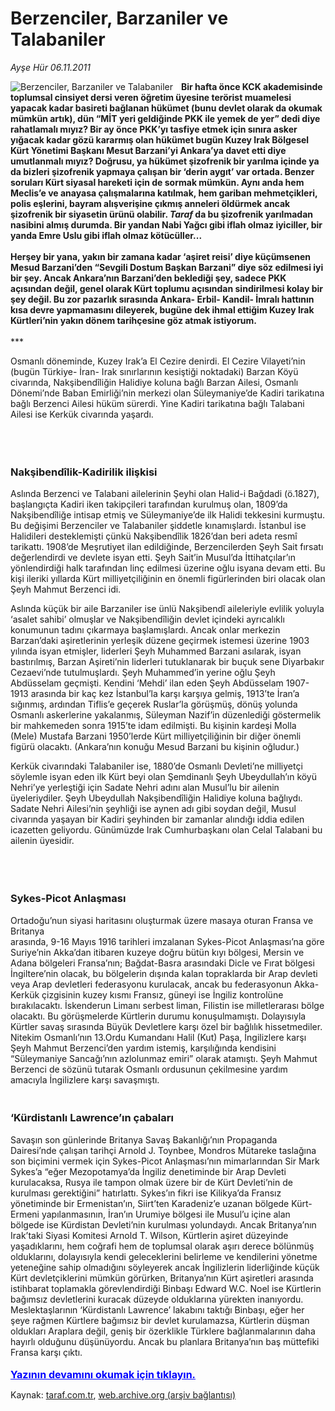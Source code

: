 # Berzenciler, Barzaniler ve Talabaniler

*Ayşe Hür 06.11.2011*

<div class="yazi"><img align="left" alt="Berzenciler, Barzaniler ve Talabaniler" border="0" src="http://www.taraf.com.tr/fotoraflar/makaleler/berzenciler-barzaniler-ve-talabaniler_7736_orijinal.jpg" style="border-right-width:10px; border-color:#FFFFFF"/><p><b>Bir hafta önce KCK akademisinde toplumsal cinsiyet dersi veren öğretim üyesine terörist muamelesi yapacak kadar basireti bağlanan hükümet (bunu devlet olarak da okumak mümkün artık), dün “MİT yeri geldiğinde PKK ile yemek de yer” dedi diye rahatlamalı mıyız? Bir ay önce PKK’yı tasfiye etmek için sınıra asker yığacak kadar gözü kararmış olan hükümet bugün Kuzey Irak Bölgesel Kürt Yönetimi Başkanı Mesut Barzani’yi Ankara’ya davet etti diye umutlanmalı mıyız? Doğrusu, ya hükümet şizofrenik bir yarılma içinde ya da bizleri şizofrenik yapmaya çalışan bir ‘derin aygıt’ var ortada. Benzer soruları Kürt siyasal hareketi için de sormak mümkün. Aynı anda hem Meclis’e ve anayasa çalışmalarına katılmak, hem gariban mehmetçikleri, polis eşlerini, bayram alışverişine çıkmış anneleri öldürmek ancak şizofrenik bir siyasetin ürünü olabilir. <i>Taraf </i>da bu şizofrenik yarılmadan nasibini almış durumda. Bir yandan Nabi Yağcı gibi iflah olmaz iyiciller, bir yanda Emre Uslu gibi iflah olmaz kötücüller...<br/><br/></b><b>Herşey bir yana, yakın bir zamana kadar ‘aşiret reisi’ diye küçümsenen Mesud Barzani’den “Sevgili Dostum Başkan Barzani” diye söz edilmesi iyi bir şey. Ancak Ankara’nın Barzani’den beklediği şey, sadece PKK açısından değil, genel olarak Kürt toplumu açısından sindirilmesi kolay bir şey değil. Bu zor pazarlık sırasında Ankara- Erbil- Kandil- İmralı hattının kısa devre yapmamasını dileyerek, bugüne dek ihmal ettiğim Kuzey Irak Kürtleri’nin yakın dönem tarihçesine göz atmak istiyorum.<br/><br/></b>***</p>
<p>Osmanlı döneminde, Kuzey Irak’a El Cezire denirdi. El Cezire Vilayeti’nin (bugün Türkiye- İran- Irak sınırlarının kesiştiği noktadaki) Barzan Köyü civarında, Nakşibendîliğin Halidiye koluna bağlı Barzan Ailesi, Osmanlı Dönemi’nde Baban Emirliği’nin merkezi olan Süleymaniye’de Kadiri tarikatına bağlı Berzenci Ailesi hüküm sürerdi. Yine Kadiri tarikatına bağlı Talabani Ailesi ise Kerkük civarında yaşardı.</p>
<p><b> </b></p>
<h3><br/>Nakşibendîlik-Kadirilik ilişkisi</h3>
<p>Aslında Berzenci ve Talabani ailelerinin Şeyhi olan Halid-i Bağdadi (ö.1827), başlangıçta Kadiri iken takipçileri tarafından kurulmuş olan, 1809’da Nakşibendîliğe intisap etmiş ve Süleymaniye’de ilk Halidi tekkesini kurmuştu. Bu değişimi Berzenciler ve Talabaniler şiddetle kınamışlardı. İstanbul ise Halidileri desteklemişti çünkü Nakşibendîlik 1826’dan beri adeta resmî tarikattı. 1908’de Meşrutiyet ilan edildiğinde, Berzencilerden Şeyh Sait fırsatı değerlendirdi ve devlete isyan etti. Şeyh Sait’in Musul’da İttihatçılar’ın yönlendirdiği halk tarafından linç edilmesi üzerine oğlu isyana devam etti. Bu kişi ileriki yıllarda Kürt milliyetçiliğinin en önemli figürlerinden biri olacak olan Şeyh Mahmut Berzenci idi. </p>
<p>Aslında küçük bir aile Barzaniler ise ünlü Nakşibendî aileleriyle evlilik yoluyla ‘asalet sahibi’ olmuşlar ve Nakşibendîliğin devlet içindeki ayrıcalıklı konumunun tadını çıkarmaya başlamışlardı. Ancak onlar merkezin Barzan’daki aşiretlerinin yerleşik düzene geçirmek istemesi üzerine 1903 yılında isyan etmişler, liderleri Şeyh Muhammed Barzani asılarak, isyan bastırılmış, Barzan Aşireti’nin liderleri tutuklanarak bir buçuk sene Diyarbakır Cezaevi’nde tutulmuşlardı. Şeyh Muhammed’in yerine oğlu Şeyh Abdüsselam geçmişti. Kendini ‘Mehdi’ ilan eden Şeyh Abdüsselam 1907-1913 arasında bir kaç kez İstanbul’la karşı karşıya gelmiş, 1913’te İran’a sığınmış, ardından Tiflis’e geçerek Ruslar’la görüşmüş, dönüş yolunda Osmanlı askerlerine yakalanmış, Süleyman Nazif’in düzenlediği göstermelik bir mahkemeden sonra 1915’te idam edilmişti. Bu kişinin kardeşi Molla (Mele) Mustafa Barzani 1950’lerde Kürt milliyetçiliğinin bir diğer önemli figürü olacaktı. (Ankara’nın konuğu Mesud Barzani bu kişinin oğludur.) </p>
<p>Kerkük civarındaki Talabaniler ise, 1880’de Osmanlı Devleti’ne milliyetçi söylemle isyan eden ilk Kürt beyi olan Şemdinanlı Şeyh Ubeydullah’ın köyü Nehri’ye yerleştiği için Sadate Nehri adını alan Musul’lu bir ailenin üyeleriydiler. Şeyh Ubeydullah Nakşibendîliğin Halidiye koluna bağlıydı. Sadate Nehri Ailesi’nin şeyhliği ise aynen adı gibi soydan değil, Musul civarında yaşayan bir Kadiri şeyhinden bir zamanlar alındığı iddia edilen icazetten geliyordu. Günümüzde Irak Cumhurbaşkanı olan Celal Talabani bu ailenin üyesidir. </p>
<p><b> </b></p>
<h3><br/>Sykes-Picot Anlaşması</h3>
<p>Ortadoğu’nun siyasi haritasını oluşturmak üzere masaya oturan Fransa ve Britanya <br/>arasında, 9-16 Mayıs 1916 tarihleri imzalanan Sykes-Picot Anlaşması’na göre Suriye’nin Akka’dan itibaren kuzeye doğru bütün kıyı bölgesi, Mersin ve Adana bölgeleri Fransa’nın; Bağdat-Basra arasındaki Dicle ve Fırat bölgesi İngiltere’nin olacak, bu bölgelerin dışında kalan topraklarda bir Arap devleti veya Arap devletleri federasyonu kurulacak, ancak bu federasyonun Akka-Kerkük çizgisinin kuzey kısmı Fransız, güneyi ise İngiliz kontrolüne bırakılacaktı. İskenderun Limanı serbest liman, Filistin ise milletlerarası bölge olacaktı. Bu görüşmelerde Kürtlerin durumu konuşulmamıştı. Dolayısıyla Kürtler savaş sırasında Büyük Devletlere karşı özel bir bağlılık hissetmediler. Nitekim Osmanlı’nın 13.Ordu Kumandanı Halil (Kut) Paşa, İngilizlere karşı Şeyh Mahmut Berzenci’den yardım istemiş, karşılığında kendisini “Süleymaniye Sancağı’nın azlolunmaz emiri” olarak atamıştı. Şeyh Mahmut Berzenci de sözünü tutarak Osmanlı ordusunun çekilmesine yardım amacıyla İngilizlere karşı savaşmıştı. </p>
<h3><br/>‘Kürdistanlı Lawrence’ın çabaları</h3>
<p>Savaşın son günlerinde Britanya Savaş Bakanlığı’nın Propaganda Dairesi’nde çalışan tarihçi Arnold J. Toynbee, Mondros Mütareke taslağına son biçimini vermek için Sykes-Picot Anlaşması’nın mimarlarından Sir Mark Sykes’a “eğer Mezopotamya’da İngiliz denetiminde bir Arap Devleti kurulacaksa, Rusya ile tampon olmak üzere bir de Kürt Devleti’nin de kurulması gerektiğini” hatırlattı. Sykes’ın fikri ise Kilikya’da Fransız yönetiminde bir Ermenistan’ın, Siirt’ten Karadeniz’e uzanan bölgede Kürt-Ermeni yapılanmasının, İran’ın Urumiye bölgesi ile Musul’u içine alan bölgede ise Kürdistan Devleti’nin kurulması yolundaydı. Ancak Britanya’nın Irak’taki Siyasi Komitesi Arnold T. Wilson, Kürtlerin aşiret düzeyinde yaşadıklarını, hem coğrafi hem de toplumsal olarak aşırı derece bölünmüş olduklarını, dolayısıyla kendi geleceklerini belirleme ve kendilerini yönetme yeteneğine sahip olmadığını söyleyerek ancak İngilizlerin liderliğinde küçük Kürt devletçiklerini mümkün görürken, Britanya’nın Kürt aşiretleri arasında istihbarat toplamakla görevlendirdiği Binbaşı Edward W.C. Noel ise Kürtlerin bağımsız devletlerini kuracak düzeyde olduklarına yürekten inanıyordu. Meslektaşlarının ‘Kürdistanlı Lawrence’ lakabını taktığı Binbaşı, eğer her şeye rağmen Kürtlere bağımsız bir devlet kurulamazsa, Kürtlerin düşman oldukları Araplara değil, geniş bir özerklikle Türklere bağlanmalarının daha hayırlı olduğunu düşünüyordu. Ancak bu planlara Britanya’nın baş müttefiki Fransa karşı çıktı.
                                    	<br/><br/>
<a class="lnk2" href="/web/20130521022248/http://www.taraf.com.tr/login/" style="font-size:16px;color:#0000FF;"><u><b>
			  Yazının devamını okumak için tıklayın.</b></u></a><br/>
</p></div>

Kaynak: [taraf.com.tr](http://www.taraf.com.tr/ayse-hur/makale-berzenciler-barzaniler-ve-talabaniler.htm), [web.archive.org (arşiv bağlantısı)](http://web.archive.org/web/20130521022248/http://www.taraf.com.tr/ayse-hur/makale-berzenciler-barzaniler-ve-talabaniler.htm)
